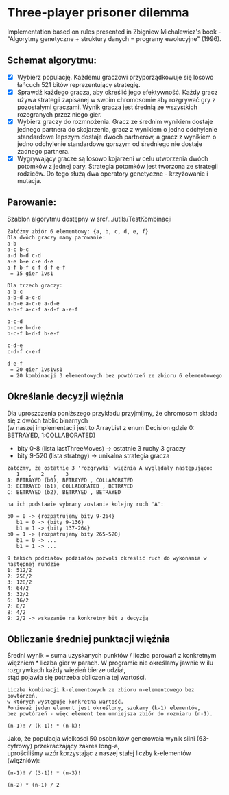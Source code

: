 # Three-player prisoner dilemma
Implementation based on rules presented in Zbigniew Michalewicz's book - "Algorytmy genetyczne + struktury danych = programy ewolucyjne" (1996).

## Schemat algorytmu:

- [x] Wybierz populację. Każdemu graczowi przyporządkowuje się losowo łańcuch 521 bitów reprezentujący strategię.
- [X] Sprawdź każdego gracza, aby określić jego efektywność. Każdy gracz używa strategii zapisanej w swoim chromosomie aby rozgrywać gry z pozostałymi graczami. Wynik gracza jest średnią ze wszystkich rozegranych przez niego gier.
- [X] Wybierz graczy do rozmnożenia. Gracz ze średnim wynikiem dostaje jednego partnera do skojarzenia, gracz z wynikiem o jedno odchylenie standardowe lepszym dostaje dwóch partnerów, a gracz z wynikiem o jedno odchylenie standardowe gorszym od średniego nie dostaje żadnego partnera.
- [x] Wygrywający gracze są losowo kojarzeni w celu utworzenia dwóch potomków z jednej pary. Strategia potomków jest tworzona ze strategii rodziców. Do tego służą dwa operatory genetyczne - krzyżowanie i mutacja.

## Parowanie:
Szablon algorytmu dostępny w src/.../utils/TestKombinacji
```
Załóżmy zbiór 6 elementowy: {a, b, c, d, e, f}
Dla dwóch graczy mamy parowanie:
a-b
a-c b-c
a-d b-d c-d
a-e b-e c-e d-e
a-f b-f c-f d-f e-f
 = 15 gier 1vs1

Dla trzech graczy:
a-b-c
a-b-d a-c-d
a-b-e a-c-e a-d-e
a-b-f a-c-f a-d-f a-e-f

b-c-d
b-c-e b-d-e
b-c-f b-d-f b-e-f

c-d-e
c-d-f c-e-f

d-e-f
 = 20 gier 1vs1vs1 
 = 20 kombinacji 3 elementowych bez powtórzeń ze zbioru 6 elementowego
 ```
 
 ## Określanie decyzji więźnia
 Dla uproszczenia poniższego przykładu przyjmijmy, że chromosom składa się z dwóch tablic binarnych  
 (w naszej implementacji jest to ArrayList z enum Decision gdzie 0: BETRAYED, 1:COLLABORATED)
  
 * bity 0-8 (lista lastThreeMoves) -> ostatnie 3 ruchy 3 graczy  
 * bity 9-520 (lista strategy) -> unikalna strategia gracza 
 ```
 załóżmy, że ostatnie 3 'rozgrywki' więźnia A wyglądaly następująco:
 	1	, 	2	,	3	
 A: BETRAYED (b0), BETRAYED	, COLLABORATED
 B: BETRAYED (b1), COLLABORATED	, BETRAYED
 C: BETRAYED (b2), BETRAYED	, BETRAYED
 
 na ich podstawie wybrany zostanie kolejny ruch 'A':
 
 b0 = 0 -> {rozpatrujemy bity 9-264}
 	b1 = 0 -> {bity 9-136}
 	b1 = 1 -> {bity 137-264}
 b0 = 1 -> {rozpatrujemy bity 265-520}
 	b1 = 0 -> ...
 	b1 = 1 -> ...
 
 9 takich podziałów podziałów pozwoli okreslić ruch do wykonania w następnej rundzie
 1: 512/2
 2: 256/2
 3: 128/2
 4: 64/2
 5: 32/2
 6: 16/2
 7: 8/2
 8: 4/2
 9: 2/2 -> wskazanie na konkretny bit z decyzją
```
## Obliczanie średniej punktacji więźnia
Średni wynik = suma uzyskanych punktów / liczba parowań z konkretnym więźniem * liczba gier w parach.
W programie nie określamy jawnie w ilu rozgrywkach każdy więzień bierze udział,  
stąd pojawia się potrzeba obliczenia tej wartości.

```
Liczba kombinacji k-elementowych ze zbioru n-elementowego bez powtórzeń,
w których występuje konkretna wartość.
Ponieważ jeden element jest określony, szukamy (k-1) elementów,
bez powtórzeń - więc element ten umniejsza zbiór do rozmiaru (n-1).

(n-1)! / (k-1)! * (n-k)!
```
Jako, że populacja wielkości 50 osobników generowała wynik silni (63-cyfrowy) przekraczający zakres long-a,  
uprościliśmy wzór korzystając z naszej stałej liczby k-elementów (więźniów):
```
(n-1)! / (3-1)! * (n-3)!

(n-2) * (n-1) / 2
```
